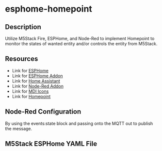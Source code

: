# esphome-homepoint
## Description
Utilize M5Stack Fire, ESPHome, and Node-Red to implement Homepoint to monitor the states of wanted entity and/or controls the entity from M5Stack.

## Resources
  - Link for [ESPHome](https://esphome.io/index.html)
  - Link for [ESPHome Addon](https://www.home-assistant.io/integrations/esphome/)
  - Link for [Home Assistant](https://www.home-assistant.io/)
  - Link for [Node-Red Addon](https://community.home-assistant.io/t/home-assistant-community-add-on-node-red/55023)
  - Link for [MDI Icons](https://pictogrammers.github.io/@mdi/font/5.4.55/)
  - Link for [Homepoint](https://github.com/sieren/Homepoint)

## Node-Red Configuration
By using the events:state block and passing onto the MQTT out to publish the message.

## M5Stack ESPHome YAML File

